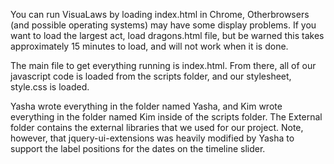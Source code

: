 You can run VisuaLaws by loading index.html in Chrome, Otherbrowsers 
(and possible operating systems) may have some display problems.
If you want to load the largest act, load dragons.html file, but be 
warned this takes approximately 15 minutes to load, and will not work 
when it is done.

The main file to get everything running is index.html. From there, all 
of our javascript code is loaded from the scripts folder, and our 
stylesheet, style.css is loaded.  

Yasha wrote everything in the folder named Yasha, and Kim wrote everything
in the folder named Kim inside of the scripts folder. The External folder
contains the external libraries that we used for our project. Note, however,
that jquery-ui-extensions was heavily modified by Yasha to support the 
label positions for the dates on the timeline slider. 